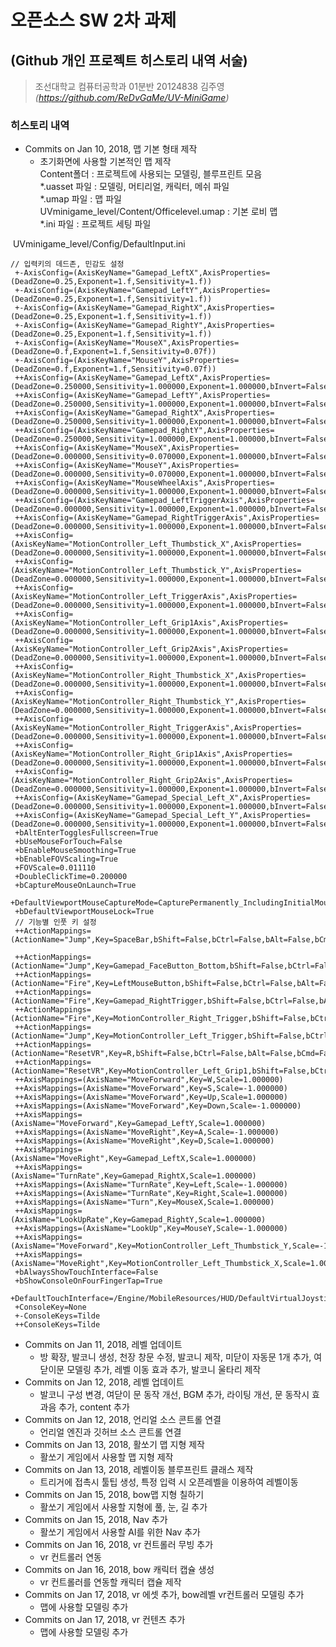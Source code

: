 오픈소스 SW 2차 과제
=================
(Github 개인 프로젝트 히스토리 내역 서술)
-----------------
>조선대학교 컴퓨터공학과 01분반 20124838 김주영 *(https://github.com/ReDvGaMe/UV-MiniGame)*  

### 히스토리 내역  
* Commits on Jan 10, 2018, 맵 기본 형태 제작  
  - 초기화면에 사용할 기본적인 맵 제작  
  Content폴더 : 프로젝트에 사용되는 모델링, 블루프린트 모음  
  \*.uasset 파일 : 모델링, 머티리얼, 캐릭터, 메쉬 파일  
  \*.umap 파일 : 맵 파일  
    UVminigame_level/Content/Officelevel.umap : 기본 로비 맵  
  \*.ini 파일 : 프로젝트 세팅 파일  
  
  UVminigame_level/Config/DefaultInput.ini  

```
// 입력키의 데드존, 민감도 설정  
 +-AxisConfig=(AxisKeyName="Gamepad_LeftX",AxisProperties=(DeadZone=0.25,Exponent=1.f,Sensitivity=1.f))  
 +-AxisConfig=(AxisKeyName="Gamepad_LeftY",AxisProperties=(DeadZone=0.25,Exponent=1.f,Sensitivity=1.f))  
 +-AxisConfig=(AxisKeyName="Gamepad_RightX",AxisProperties=(DeadZone=0.25,Exponent=1.f,Sensitivity=1.f))  
 +-AxisConfig=(AxisKeyName="Gamepad_RightY",AxisProperties=(DeadZone=0.25,Exponent=1.f,Sensitivity=1.f))  
 +-AxisConfig=(AxisKeyName="MouseX",AxisProperties=(DeadZone=0.f,Exponent=1.f,Sensitivity=0.07f))  
 +-AxisConfig=(AxisKeyName="MouseY",AxisProperties=(DeadZone=0.f,Exponent=1.f,Sensitivity=0.07f))  
 ++AxisConfig=(AxisKeyName="Gamepad_LeftX",AxisProperties=(DeadZone=0.250000,Sensitivity=1.000000,Exponent=1.000000,bInvert=False))  
 ++AxisConfig=(AxisKeyName="Gamepad_LeftY",AxisProperties=(DeadZone=0.250000,Sensitivity=1.000000,Exponent=1.000000,bInvert=False))  
 ++AxisConfig=(AxisKeyName="Gamepad_RightX",AxisProperties=(DeadZone=0.250000,Sensitivity=1.000000,Exponent=1.000000,bInvert=False))  
 ++AxisConfig=(AxisKeyName="Gamepad_RightY",AxisProperties=(DeadZone=0.250000,Sensitivity=1.000000,Exponent=1.000000,bInvert=False))  
 ++AxisConfig=(AxisKeyName="MouseX",AxisProperties=(DeadZone=0.000000,Sensitivity=0.070000,Exponent=1.000000,bInvert=False))  
 ++AxisConfig=(AxisKeyName="MouseY",AxisProperties=(DeadZone=0.000000,Sensitivity=0.070000,Exponent=1.000000,bInvert=False))  
 ++AxisConfig=(AxisKeyName="MouseWheelAxis",AxisProperties=(DeadZone=0.000000,Sensitivity=1.000000,Exponent=1.000000,bInvert=False))  
 ++AxisConfig=(AxisKeyName="Gamepad_LeftTriggerAxis",AxisProperties=(DeadZone=0.000000,Sensitivity=1.000000,Exponent=1.000000,bInvert=False))  
 ++AxisConfig=(AxisKeyName="Gamepad_RightTriggerAxis",AxisProperties=(DeadZone=0.000000,Sensitivity=1.000000,Exponent=1.000000,bInvert=False))  
 ++AxisConfig=(AxisKeyName="MotionController_Left_Thumbstick_X",AxisProperties=(DeadZone=0.000000,Sensitivity=1.000000,Exponent=1.000000,bInvert=False))  
 ++AxisConfig=(AxisKeyName="MotionController_Left_Thumbstick_Y",AxisProperties=(DeadZone=0.000000,Sensitivity=1.000000,Exponent=1.000000,bInvert=False))  
 ++AxisConfig=(AxisKeyName="MotionController_Left_TriggerAxis",AxisProperties=(DeadZone=0.000000,Sensitivity=1.000000,Exponent=1.000000,bInvert=False))  
 ++AxisConfig=(AxisKeyName="MotionController_Left_Grip1Axis",AxisProperties=(DeadZone=0.000000,Sensitivity=1.000000,Exponent=1.000000,bInvert=False))  
 ++AxisConfig=(AxisKeyName="MotionController_Left_Grip2Axis",AxisProperties=(DeadZone=0.000000,Sensitivity=1.000000,Exponent=1.000000,bInvert=False))  
 ++AxisConfig=(AxisKeyName="MotionController_Right_Thumbstick_X",AxisProperties=(DeadZone=0.000000,Sensitivity=1.000000,Exponent=1.000000,bInvert=False))  
 ++AxisConfig=(AxisKeyName="MotionController_Right_Thumbstick_Y",AxisProperties=(DeadZone=0.000000,Sensitivity=1.000000,Exponent=1.000000,bInvert=False))  
 ++AxisConfig=(AxisKeyName="MotionController_Right_TriggerAxis",AxisProperties=(DeadZone=0.000000,Sensitivity=1.000000,Exponent=1.000000,bInvert=False))  
 ++AxisConfig=(AxisKeyName="MotionController_Right_Grip1Axis",AxisProperties=(DeadZone=0.000000,Sensitivity=1.000000,Exponent=1.000000,bInvert=False))  
 ++AxisConfig=(AxisKeyName="MotionController_Right_Grip2Axis",AxisProperties=(DeadZone=0.000000,Sensitivity=1.000000,Exponent=1.000000,bInvert=False))  
 ++AxisConfig=(AxisKeyName="Gamepad_Special_Left_X",AxisProperties=(DeadZone=0.000000,Sensitivity=1.000000,Exponent=1.000000,bInvert=False))  
 ++AxisConfig=(AxisKeyName="Gamepad_Special_Left_Y",AxisProperties=(DeadZone=0.000000,Sensitivity=1.000000,Exponent=1.000000,bInvert=False))  
 +bAltEnterTogglesFullscreen=True  
 +bUseMouseForTouch=False  
 +bEnableMouseSmoothing=True  
 +bEnableFOVScaling=True  
 +FOVScale=0.011110  
 +DoubleClickTime=0.200000  
 +bCaptureMouseOnLaunch=True  
 +DefaultViewportMouseCaptureMode=CapturePermanently_IncludingInitialMouseDown  
 +bDefaultViewportMouseLock=True  
 // 기능별 인풋 키 설정  
 ++ActionMappings=(ActionName="Jump",Key=SpaceBar,bShift=False,bCtrl=False,bAlt=False,bCmd=False)  
 ++ActionMappings=(ActionName="Jump",Key=Gamepad_FaceButton_Bottom,bShift=False,bCtrl=False,bAlt=False,bCmd=False)  
 ++ActionMappings=(ActionName="Fire",Key=LeftMouseButton,bShift=False,bCtrl=False,bAlt=False,bCmd=False)  
 ++ActionMappings=(ActionName="Fire",Key=Gamepad_RightTrigger,bShift=False,bCtrl=False,bAlt=False,bCmd=False)  
 ++ActionMappings=(ActionName="Fire",Key=MotionController_Right_Trigger,bShift=False,bCtrl=False,bAlt=False,bCmd=False)  
 ++ActionMappings=(ActionName="Jump",Key=MotionController_Left_Trigger,bShift=False,bCtrl=False,bAlt=False,bCmd=False)  
 ++ActionMappings=(ActionName="ResetVR",Key=R,bShift=False,bCtrl=False,bAlt=False,bCmd=False)  
 ++ActionMappings=(ActionName="ResetVR",Key=MotionController_Left_Grip1,bShift=False,bCtrl=False,bAlt=False,bCmd=False)  
 ++AxisMappings=(AxisName="MoveForward",Key=W,Scale=1.000000)  
 ++AxisMappings=(AxisName="MoveForward",Key=S,Scale=-1.000000)  
 ++AxisMappings=(AxisName="MoveForward",Key=Up,Scale=1.000000)  
 ++AxisMappings=(AxisName="MoveForward",Key=Down,Scale=-1.000000)  
 ++AxisMappings=(AxisName="MoveForward",Key=Gamepad_LeftY,Scale=1.000000)  
 ++AxisMappings=(AxisName="MoveRight",Key=A,Scale=-1.000000)  
 ++AxisMappings=(AxisName="MoveRight",Key=D,Scale=1.000000)  
 ++AxisMappings=(AxisName="MoveRight",Key=Gamepad_LeftX,Scale=1.000000)  
 ++AxisMappings=(AxisName="TurnRate",Key=Gamepad_RightX,Scale=1.000000)  
 ++AxisMappings=(AxisName="TurnRate",Key=Left,Scale=-1.000000)  
 ++AxisMappings=(AxisName="TurnRate",Key=Right,Scale=1.000000)  
 ++AxisMappings=(AxisName="Turn",Key=MouseX,Scale=1.000000)  
 ++AxisMappings=(AxisName="LookUpRate",Key=Gamepad_RightY,Scale=1.000000)  
 ++AxisMappings=(AxisName="LookUp",Key=MouseY,Scale=-1.000000)  
 ++AxisMappings=(AxisName="MoveForward",Key=MotionController_Left_Thumbstick_Y,Scale=-1.000000)  
 ++AxisMappings=(AxisName="MoveRight",Key=MotionController_Left_Thumbstick_X,Scale=1.000000)  
 +bAlwaysShowTouchInterface=False  
 +bShowConsoleOnFourFingerTap=True  
 +DefaultTouchInterface=/Engine/MobileResources/HUD/DefaultVirtualJoysticks.DefaultVirtualJoysticks  
 +ConsoleKey=None  
 +-ConsoleKeys=Tilde  
 ++ConsoleKeys=Tilde
 ```  
 

* Commits on Jan 11, 2018, 레벨 업데이트  
  - 방 확장, 발코니 생성, 천장 창문 수정, 발코니 제작, 미닫이 자동문 1개 추가, 여닫이문 모델링 추가, 레벨 이동 효과 추가, 발코니 울타리 제작
* Commits on Jan 12, 2018, 레벨 업데이트  
  - 발코니 구성 변경, 여닫이 문 동작 개선, BGM 추가, 라이팅 개선, 문 동작시 효과음 추가, content 추가  
* Commits on Jan 12, 2018, 언리얼 소스 콘트롤 연결  
  - 언리얼 엔진과 깃허브 소스 콘트롤 연결  
* Commits on Jan 13, 2018, 활쏘기 맵 지형 제작  
  - 활쏘기 게임에서 사용할 맵 지형 제작  
* Commits on Jan 13, 2018, 레벨이동 블루프린트 클래스 제작  
  - 트리거에 접촉시 툴팁 생성, 특정 입력 시 오픈레벨을 이용하여 레벨이동  
* Commits on Jan 15, 2018, bow맵 지형 칠하기  
  - 활쏘기 게임에서 사용할 지형에 풀, 눈, 길 추가  
* Commits on Jan 15, 2018, Nav 추가  
  - 활쏘기 게임에서 사용할 AI를 위한 Nav 추가  
* Commits on Jan 16, 2018, vr 컨트롤러 무빙 추가  
  - vr 컨트롤러 연동  
* Commits on Jan 16, 2018, bow 캐릭터 캡슐 생성  
  - vr 컨트롤러를 연동할 캐릭터 캡슐 제작  
* Commits on Jan 17, 2018, vr 에셋 추가, bow레벨 vr컨트롤러 모델링 추가  
  - 맵에 사용할 모델링 추가  
* Commits on Jan 17, 2018, vr 컨텐츠 추가  
  - 맵에 사용할 모델링 추가  
